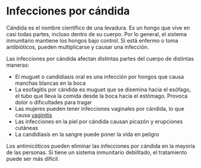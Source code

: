 Infecciones por cándida
=======================


Cándida es el nombre científico de una levadura. Es un hongo que vive en casi todas partes, incluso dentro de su cuerpo. Por lo general, el sistema inmunitario mantiene los hongos bajo control. Si está enfermo o toma antibióticos, pueden multiplicarse y causar una infección.


Las infecciones por cándida afectan distintas partes del cuerpo de distintas maneras:

* El muguet o candidiasis oral es una infección por hongos que causa manchas blancas en la boca
* La esofagitis por cándida es muguet que se disemina hacia el esófago, el tubo que lleva la comida desde la boca hacia el estómago. Provoca dolor o dificultades para tragar
* Las mujeres pueden tener infecciones vaginales por cándida, lo que causa [vaginitis](https://medlineplus.gov/spanish/vaginitis.html)
* Las infecciones en la piel por cándida causan picazón y erupciones cutáneas
* La candidiasis en la sangre puede poner la vida en peligro


Los antimicóticos pueden eliminar las infecciones por cándida en la mayoría de las personas. Si tiene un sistema inmunitario debilitado, el tratamiento puede ser más difícil.

